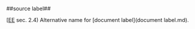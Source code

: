 ##source label##

\[[EE](SOURCES.md#EE) sec. 2.4) Alternative name for [document label](document label.md).
